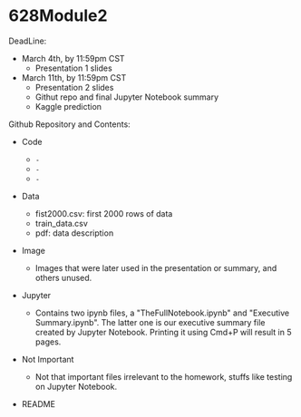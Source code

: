 # 628Module2 

DeadLine: 

* March 4th, by 11:59pm CST
  * Presentation 1 slides
* March 11th, by 11:59pm CST
  * Presentation 2 slides
  * Githut repo and final Jupyter Notebook summary
  * Kaggle prediction

Github Repository and Contents:

* Code
  * `-`
  * `-`
  * `-`
* Data
  * fist2000.csv: first 2000 rows of data
  * train_data.csv 
  * pdf: data description
* Image
  * Images that were later used in the presentation or summary, and others unused.
* Jupyter
  * Contains two ipynb files, a "TheFullNotebook.ipynb" and "Executive Summary.ipynb". The latter one is our executive summary file created by Jupyter Notebook. Printing it using Cmd+P will result in 5 pages.
* Not Important
  * Not that important files irrelevant to the homework, stuffs like testing on Jupyter Notebook.

* README
